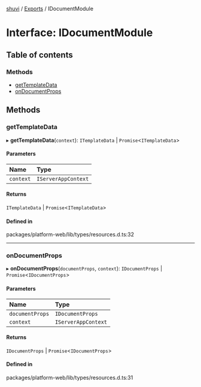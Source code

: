 [shuvi](../README.md) / [Exports](../modules.md) / IDocumentModule

# Interface: IDocumentModule

## Table of contents

### Methods

- [getTemplateData](IDocumentModule.md#gettemplatedata)
- [onDocumentProps](IDocumentModule.md#ondocumentprops)

## Methods

### getTemplateData

▸ **getTemplateData**(`context`): `ITemplateData` \| `Promise`<`ITemplateData`\>

#### Parameters

| Name | Type |
| :------ | :------ |
| `context` | `IServerAppContext` |

#### Returns

`ITemplateData` \| `Promise`<`ITemplateData`\>

#### Defined in

packages/platform-web/lib/types/resources.d.ts:32

___

### onDocumentProps

▸ **onDocumentProps**(`documentProps`, `context`): `IDocumentProps` \| `Promise`<`IDocumentProps`\>

#### Parameters

| Name | Type |
| :------ | :------ |
| `documentProps` | `IDocumentProps` |
| `context` | `IServerAppContext` |

#### Returns

`IDocumentProps` \| `Promise`<`IDocumentProps`\>

#### Defined in

packages/platform-web/lib/types/resources.d.ts:31
